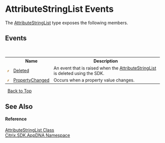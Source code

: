 # AttributeStringList Events
 

The <a href="e2dc937e-f4d2-0822-0847-944b7fb4f6f9">AttributeStringList</a> type exposes the following members.


## Events
&nbsp;<table><tr><th></th><th>Name</th><th>Description</th></tr><tr><td>![Public event](media/pubevent.gif "Public event")</td><td><a href="6c001a03-4bc0-cdaa-46ba-f087277f7ca0">Deleted</a></td><td>
An event that is raised when the <a href="e2dc937e-f4d2-0822-0847-944b7fb4f6f9">AttributeStringList</a> is deleted using the SDK.</td></tr><tr><td>![Public event](media/pubevent.gif "Public event")</td><td><a href="db2abf93-06f3-85ef-4202-c286d569aeec">PropertyChanged</a></td><td>
Occurs when a property value changes.</td></tr></table>&nbsp;
<a href="#attributestringlist-events">Back to Top</a>

## See Also


#### Reference
<a href="e2dc937e-f4d2-0822-0847-944b7fb4f6f9">AttributeStringList Class</a><br /><a href="fe2d265b-410b-8b11-1eb4-a790e0b062bf">Citrix.SDK.AppDNA Namespace</a><br />